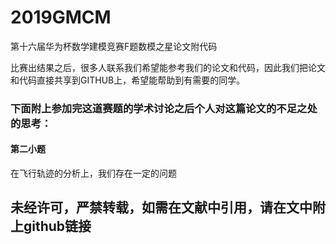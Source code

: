 # 2019GMCM
第十六届华为杯数学建模竞赛F题数模之星论文附代码

比赛出结果之后，很多人联系我们希望能参考我们的论文和代码，因此我们把论文和代码直接共享到GITHUB上，希望能帮助到有需要的同学。

### 下面附上参加完这道赛题的学术讨论之后个人对这篇论文的不足之处的思考：
#### 第二小题
在飞行轨迹的分析上，我们存在一定的问题
## 未经许可，严禁转载，如需在文献中引用，请在文中附上github链接
